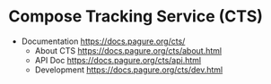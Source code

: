 # Compose Tracking Service (CTS)

- Documentation https://docs.pagure.org/cts/
    - About CTS https://docs.pagure.org/cts/about.html
    - API Doc https://docs.pagure.org/cts/api.html
    - Development https://docs.pagure.org/cts/dev.html
